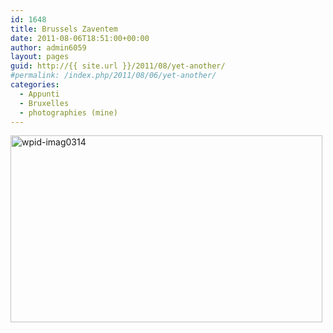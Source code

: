 ```yaml
---
id: 1648
title: Brussels Zaventem
date: 2011-08-06T18:51:00+00:00
author: admin6059
layout: pages
guid: http://{{ site.url }}/2011/08/yet-another/
#permalink: /index.php/2011/08/06/yet-another/
categories:
  - Appunti
  - Bruxelles
  - photographies (mine)
---
```

<img class="aligncenter size-full wp-image-3593" src="http://{{ site.url }}/wp-content/uploads/2011/08/wpid-IMAG0314-1.jpg" alt="wpid-imag0314" width="499" height="299" srcset="http://{{ site.url }}/wp-content/uploads/2011/08/wpid-IMAG0314-1.jpg 499w, http://{{ site.url }}/wp-content/uploads/2011/08/wpid-IMAG0314-1-300x180.jpg 300w" sizes="(max-width: 499px) 100vw, 499px" />